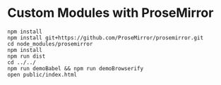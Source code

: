 # Custom Modules with ProseMirror

```
npm install
npm install git+https://github.com/ProseMirror/prosemirror.git
cd node_modules/prosemirror
npm install
npm run dist
cd ../../
npm run demoBabel && npm run demoBrowserify
open public/index.html
```
